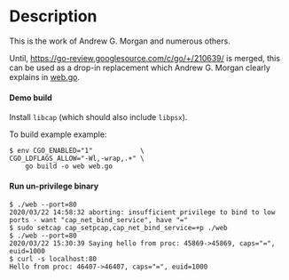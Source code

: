 # Description

This is the work of Andrew G. Morgan and numerous others.

Until, https://go-review.googlesource.com/c/go/+/210639/ is merged,
this can be used as a drop-in replacement which Andrew G. Morgan clearly
explains in [web.go](examples/web.go#L13).

#### Demo build

Install `libcap` (which should also include `libpsx`).

To build example example:

```fish
$ env CGO_ENABLED="1"            \
CGO_LDFLAGS_ALLOW="-Wl,-wrap,.+" \
    go build -o web web.go
```

#### Run un-privilege binary

```fish
$ ./web --port=80
2020/03/22 14:58:32 aborting: insufficient privilege to bind to low ports - want "cap_net_bind_service", have "="
$ sudo setcap cap_setpcap,cap_net_bind_service=+p ./web
$ ./web --port=80
2020/03/22 15:30:39 Saying hello from proc: 45869->45869, caps="=", euid=1000
$ curl -s localhost:80
Hello from proc: 46407->46407, caps="=", euid=1000
```

